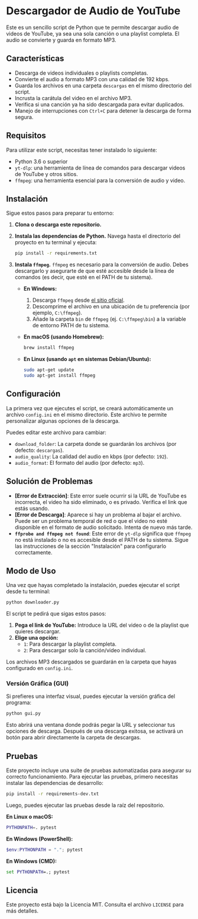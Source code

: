 # Descargador de Audio de YouTube

Este es un sencillo script de Python que te permite descargar audio de videos de YouTube, ya sea una sola canción o una playlist completa. El audio se convierte y guarda en formato MP3.

## Características

- Descarga de videos individuales o playlists completas.
- Convierte el audio a formato MP3 con una calidad de 192 kbps.
- Guarda los archivos en una carpeta `descargas` en el mismo directorio del script.
- Incrusta la carátula del video en el archivo MP3.
- Verifica si una canción ya ha sido descargada para evitar duplicados.
- Manejo de interrupciones con `Ctrl+C` para detener la descarga de forma segura.


## Requisitos

Para utilizar este script, necesitas tener instalado lo siguiente:

- Python 3.6 o superior
- `yt-dlp`: una herramienta de línea de comandos para descargar videos de YouTube y otros sitios.
- `ffmpeg`: una herramienta esencial para la conversión de audio y video.

## Instalación

Sigue estos pasos para preparar tu entorno:

1.  **Clona o descarga este repositorio.**

2.  **Instala las dependencias de Python.**
    Navega hasta el directorio del proyecto en tu terminal y ejecuta:
    ```bash
    pip install -r requirements.txt
    ```

3.  **Instala `ffmpeg`.**
    `ffmpeg` es necesario para la conversión de audio. Debes descargarlo y asegurarte de que esté accesible desde la línea de comandos (es decir, que esté en el PATH de tu sistema).

    -   **En Windows:**
        1.  Descarga `ffmpeg` desde [el sitio oficial](https://ffmpeg.org/download.html).
        2.  Descomprime el archivo en una ubicación de tu preferencia (por ejemplo, `C:\ffmpeg`).
        3.  Añade la carpeta `bin` de `ffmpeg` (ej. `C:\ffmpeg\bin`) a la variable de entorno PATH de tu sistema.

    -   **En macOS (usando Homebrew):**
        ```bash
        brew install ffmpeg
        ```

    -   **En Linux (usando `apt` en sistemas Debian/Ubuntu):**
        ```bash
        sudo apt-get update
        sudo apt-get install ffmpeg
        ```

## Configuración

La primera vez que ejecutes el script, se creará automáticamente un archivo `config.ini` en el mismo directorio. Este archivo te permite personalizar algunas opciones de la descarga.

Puedes editar este archivo para cambiar:

-   `download_folder`: La carpeta donde se guardarán los archivos (por defecto: `descargas`).
-   `audio_quality`: La calidad del audio en kbps (por defecto: `192`).
-   `audio_format`: El formato del audio (por defecto: `mp3`).

## Solución de Problemas

-   **[Error de Extracción]**: Este error suele ocurrir si la URL de YouTube es incorrecta, el video ha sido eliminado, o es privado. Verifica el link que estás usando.
-   **[Error de Descarga]**: Aparece si hay un problema al bajar el archivo. Puede ser un problema temporal de red o que el video no esté disponible en el formato de audio solicitado. Intenta de nuevo más tarde.
-   **`ffprobe and ffmpeg not found`**: Este error de `yt-dlp` significa que `ffmpeg` no está instalado o no es accesible desde el PATH de tu sistema. Sigue las instrucciones de la sección "Instalación" para configurarlo correctamente.

## Modo de Uso

Una vez que hayas completado la instalación, puedes ejecutar el script desde tu terminal:

```bash
python downloader.py
```

El script te pedirá que sigas estos pasos:

1.  **Pega el link de YouTube:** Introduce la URL del video o de la playlist que quieres descargar.
2.  **Elige una opción:**
    -   `1`: Para descargar la playlist completa.
    -   `2`: Para descargar solo la canción/video individual.

Los archivos MP3 descargados se guardarán en la carpeta que hayas configurado en `config.ini`.

### Versión Gráfica (GUI)

Si prefieres una interfaz visual, puedes ejecutar la versión gráfica del programa:

```bash
python gui.py
```

Esto abrirá una ventana donde podrás pegar la URL y seleccionar tus opciones de descarga. Después de una descarga exitosa, se activará un botón para abrir directamente la carpeta de descargas.

## Pruebas

Este proyecto incluye una suite de pruebas automatizadas para asegurar su correcto funcionamiento. Para ejecutar las pruebas, primero necesitas instalar las dependencias de desarrollo:

```bash
pip install -r requirements-dev.txt
```

Luego, puedes ejecutar las pruebas desde la raíz del repositorio.

**En Linux o macOS:**
```bash
PYTHONPATH=. pytest
```

**En Windows (PowerShell):**
```powershell
$env:PYTHONPATH = "."; pytest
```

**En Windows (CMD):**
```cmd
set PYTHONPATH=.; pytest
```

## Licencia

Este proyecto está bajo la Licencia MIT. Consulta el archivo `LICENSE` para más detalles.
